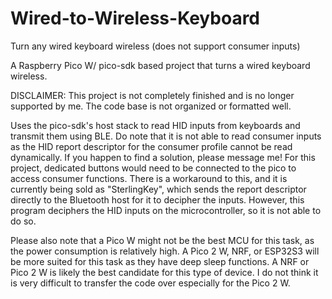 # Wired-to-Wireless-Keyboard
Turn any wired keyboard wireless (does not support consumer inputs)

A Raspberry Pico W/ pico-sdk based project that turns a wired keyboard wireless. 

DISCLAIMER: This project is not completely finished and is no longer supported by me. The code base is not organized or formatted well.

Uses the pico-sdk's host stack to read HID inputs from keyboards and transmit them using BLE. Do note that it is not able to read consumer inputs as the HID report descriptor for the consumer profile cannot be read dynamically. If you happen to find a solution, please message me! For this project, dedicated buttons would need to be connected to the pico to access consumer functions. There is a workaround to this, and it is currently being sold as "SterlingKey", which sends the report descriptor directly to the Bluetooth host for it to decipher the inputs. However, this program deciphers the HID inputs on the microcontroller, so it is not able to do so. 

Please also note that a Pico W might not be the best MCU for this task, as the power consumption is relatively high. A Pico 2 W, NRF, or ESP32S3 will be more suited for this task as they have deep sleep functions. A NRF or Pico 2 W is likely the best candidate for this type of device. I do not think it is very difficult to transfer the code over especially for the Pico 2 W. 
